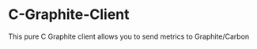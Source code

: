 C-Graphite-Client
=================

This pure C Graphite client allows you to send metrics to Graphite/Carbon
